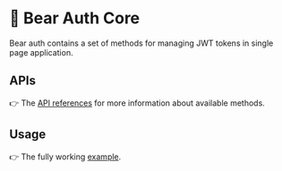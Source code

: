 # 🐻 Bear Auth Core

Bear auth contains a set of methods for managing JWT tokens in single page application.

## APIs

👉 The [API references](./docs/API.md) for more information about available methods.

## Usage

👉 The fully working [example](../../examples/core/README.md).